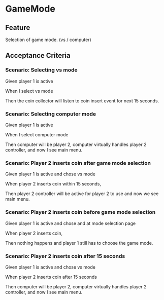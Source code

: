 # GameMode

## Feature

Selection of game mode. (vs / computer)

## Acceptance Criteria

### Scenario: Selecting vs mode

  Given player 1 is active

  When I select vs mode

  Then the coin collector will listen to coin insert event
  for next 15 seconds.

### Scenario: Selecting computer mode

  Given player 1 is active

  When I select computer mode

  Then computer will be player 2, computer virtually handles player 2 controller,
  and now I see main menu.

### Scenario: Player 2 inserts coin after game mode selection

  Given player 1 is active and chose vs mode

  When player 2 inserts coin within 15 seconds,

  Then player 2 controller will be active for player 2 to use
  and now we see main menu.

### Scenario: Player 2 inserts coin before game mode selection

  Given player 1 is active and chose and at mode selection page

  When player 2 inserts coin,

  Then nothing happens and player 1 still has to choose the game mode.

### Scenario: Player 2 inserts coin after 15 seconds

  Given player 1 is active and chose vs mode

  When player 2 inserts coin after 15 seconds

  Then computer will be player 2, computer virtually handles player 2 controller,
  and now I see main menu.